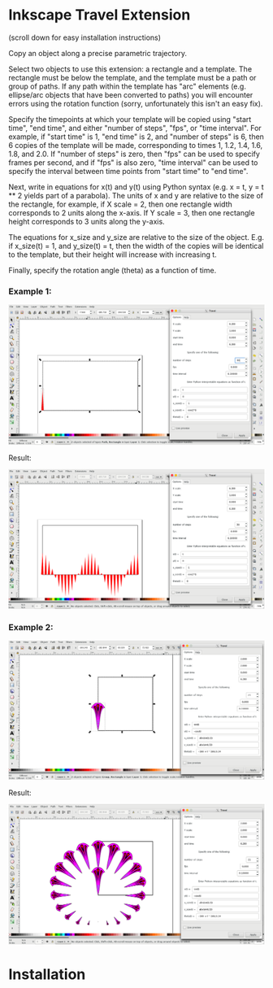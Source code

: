 # Inkscape Travel Extension

(scroll down for easy installation instructions)

Copy an object along a precise parametric trajectory.

Select two objects to use this extension: a rectangle and a template. The rectangle must be below the template, and the template must be a path or group of paths. If any path within the template has "arc" elements (e.g. ellipse/arc objects that have been converted to paths) you will encounter errors using the rotation function (sorry, unfortunately this isn't an easy fix).

Specify the timepoints at which your template will be copied using "start time", "end time", and either "number of steps", "fps", or "time interval". For example, if "start time" is 1, "end time" is 2, and "number of steps" is 6, then 6 copies of the template will be made, corresponding to times 1, 1.2, 1.4, 1.6, 1.8, and 2.0. If "number of steps" is zero, then "fps" can be used to specify frames per second, and if "fps" is also zero, "time interval" can be used to specify the interval between time points from "start time" to "end time".

Next, write in equations for x(t) and y(t) using Python syntax (e.g. x = t, y = t ** 2 yields part of a parabola). The units of x and y are relative to the size of the rectangle, for example, if X scale = 2, then one rectangle width corresponds to 2 units along the x-axis. If Y scale = 3, then one rectangle height corresponds to 3 units along the y-axis.

The equations for x_size and y_size are relative to the size of the object. E.g. if x_size(t) = 1, and y_size(t) = t, then the width of the copies will be identical to the template, but their height will increase with increasing t.

Finally, specify the rotation angle (theta) as a function of time.

### Example 1:

![cosine_1](cosine_1.png "Cosine 1") 

Result:

![cosine_2](cosine_2.png "Cosine 2") 

### Example 2:

![fan 1](fan_1.png "Fan 1")

Result:

![fan 2](fan_2.png "Fan 2")

# Installation
